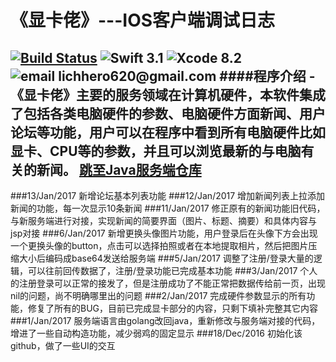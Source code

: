 # 《显卡佬》---IOS客户端调试日志
[![Build Status](https://travis-ci.org/liangzaize/IOS.svg?branch=master)](https://travis-ci.org/liangzaize/IOS)
![Swift 3.1](https://img.shields.io/badge/Swift-3.1-orange.svg?style=flat)
![Xcode 8.2](https://img.shields.io/badge/Xcode-8.2-blue.svg?style=flat)
![email lichhero620@gmail.com](https://img.shields.io/badge/email-lichhero620@gmail.com-yellow.svg?style=flat)
####程序介绍
-《显卡佬》主要的服务领域在计算机硬件，本软件集成了包括各类电脑硬件的参数、电脑硬件方面新闻、用户论坛等功能，用户可以在程序中看到所有电脑硬件比如显卡、CPU等的参数，并且可以浏览最新的与电脑有关的新闻。
[跳至Java服务端仓库](https://github.com/liangzaize/Java)
---
###13/Jan/2017
新增论坛基本列表功能
###12/Jan/2017
增加新闻列表上拉添加新闻的功能，每一次显示10条新闻
###11/Jan/2017
修正原有的新闻功能旧代码，与新服务端进行对接，实现新闻的简要界面（图片、标题、摘要）和具体内容与jsp对接
###6/Jan/2017
新增更换头像图片功能，用户登录后在头像下方会出现一个更换头像的button，点击可以选择拍照或者在本地提取相片，然后把图片压缩大小后编码成base64发送给服务端
###5/Jan/2017
调整了注册/登录大量的逻辑，可以往前回传数据了，注册/登录功能已完成基本功能
###3/Jan/2017
个人的注册登录可以正常的接发了，但是注册成功了不能正常把数据传给前一页，出现nil的问题，尚不明确哪里出的问题
###2/Jan/2017
完成硬件参数显示的所有功能，修复了所有的BUG，目前已完成显卡部分的内容，只剩下填补完整其它内容
###1/Jan/2017
服务端语言由golang改回java，重新修改与服务端对接的代码，增进了一些自动构造功能，减少弱鸡的固定显示
###18/Dec/2016
初始化该github，做了一些UI的交互
